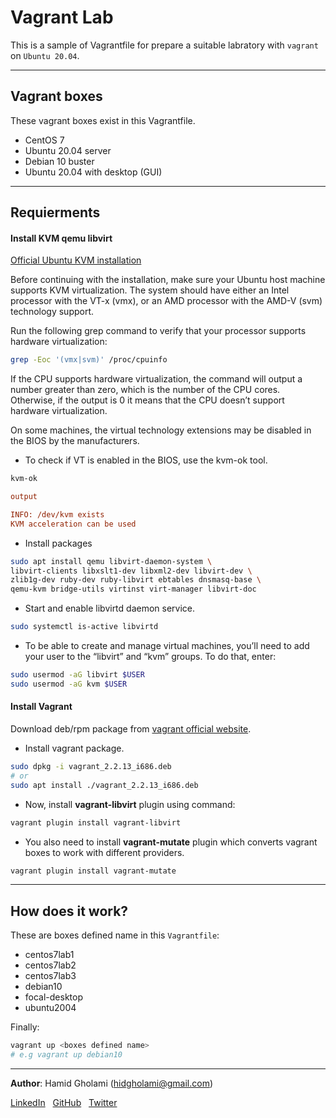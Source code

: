 # Vagrant Lab
This is a sample of Vagrantfile for prepare a suitable labratory with `vagrant` on `Ubuntu 20.04`.
***
## Vagrant boxes
These vagrant boxes exist in this Vagrantfile.

- CentOS 7
- Ubuntu 20.04 server
- Debian 10 buster
- Ubuntu 20.04 with desktop (GUI)
***
## Requierments

#### Install KVM qemu libvirt

[Official Ubuntu KVM installation](https://help.ubuntu.com/community/KVM/Installation)

Before continuing with the installation, make sure your Ubuntu host machine supports KVM virtualization. The system should have either an Intel processor with the VT-x (vmx), or an AMD processor with the AMD-V (svm) technology support.

Run the following grep command to verify that your processor supports hardware virtualization:
```sh
grep -Eoc '(vmx|svm)' /proc/cpuinfo
```
If the CPU supports hardware virtualization, the command will output a number greater than zero, which is the number of the CPU cores. Otherwise, if the output is 0 it means that the CPU doesn’t support hardware virtualization.

On some machines, the virtual technology extensions may be disabled in the BIOS by the manufacturers.

- To check if VT is enabled in the BIOS, use the kvm-ok tool.

```sh
kvm-ok
```
```ini
output

INFO: /dev/kvm exists
KVM acceleration can be used
```
- Install packages

```sh
sudo apt install qemu libvirt-daemon-system \
libvirt-clients libxslt1-dev libxml2-dev libvirt-dev \
zlib1g-dev ruby-dev ruby-libvirt ebtables dnsmasq-base \
qemu-kvm bridge-utils virtinst virt-manager libvirt-doc
```
- Start and enable libvirtd daemon service.

```sh
sudo systemctl is-active libvirtd
```
- To be able to create and manage virtual machines, you’ll need to add your user to the “libvirt” and “kvm” groups. To do that, enter:

```sh
sudo usermod -aG libvirt $USER
sudo usermod -aG kvm $USER
```
#### Install Vagrant
Download deb/rpm package from [vagrant official website](https://www.vagrantup.com/downloads).
- Install vagrant package.

```sh
sudo dpkg -i vagrant_2.2.13_i686.deb
# or
sudo apt install ./vagrant_2.2.13_i686.deb
```
- Now, install **vagrant-libvirt** plugin using command:

```sh
vagrant plugin install vagrant-libvirt
```
- You also need to install **vagrant-mutate** plugin which converts vagrant boxes to work with different providers.

```sh
vagrant plugin install vagrant-mutate
```
***
## How does it work?
These are boxes defined name in this `Vagrantfile`:
- centos7lab1
- centos7lab2
- centos7lab3
- debian10
- focal-desktop
- ubuntu2004

Finally:
```bash
vagrant up <boxes defined name>
# e.g vagrant up debian10
```
***
**Author**: Hamid Gholami (hidgholami@gmail.com)

[LinkedIn](https://www.linkedin.com/in/hamid-gholami)
&nbsp;
[GitHub](https://github.com/hamidgholami)
&nbsp;
[Twitter](https://www.twitter.com/045_hamid)

